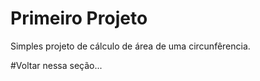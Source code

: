 # Primeiro Projeto

Simples projeto de cálculo de área de uma circunfêrencia.

#Voltar nessa seção...